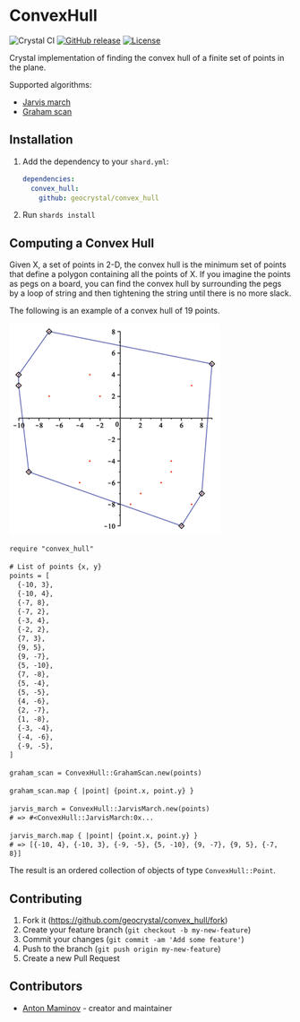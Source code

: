 # ConvexHull

![Crystal CI](https://github.com/geocrystal/convex_hull/workflows/Crystal%20CI/badge.svg)
[![GitHub release](https://img.shields.io/github/release/geocrystal/convex_hull.svg)](https://github.com/geocrystal/convex_hull/releases)
[![License](https://img.shields.io/github/license/geocrystal/convex_hull.svg)](https://github.com/geocrystal/convex_hull/blob/master/LICENSE)

Crystal implementation of finding the convex hull of a finite set of points in the plane.

Supported algorithms:

- [Jarvis march](https://en.wikipedia.org/wiki/Gift_wrapping_algorithm)
- [Graham scan](https://en.wikipedia.org/wiki/Graham_scan)

## Installation

1. Add the dependency to your `shard.yml`:

   ```yaml
   dependencies:
     convex_hull:
       github: geocrystal/convex_hull
   ```

2. Run `shards install`

## Computing a Convex Hull

Given X, a set of points in 2-D, the convex hull is the minimum set of points that define a polygon containing all the points of X. If you imagine the points as pegs on a board, you can find the convex hull by surrounding the pegs by a loop of string and then tightening the string until there is no more slack.

The following is an example of a convex hull of 19 points.

![convex hull](/assets/convex.png)

```crystal
require "convex_hull"

# List of points {x, y}
points = [
  {-10, 3},
  {-10, 4},
  {-7, 8},
  {-7, 2},
  {-3, 4},
  {-2, 2},
  {7, 3},
  {9, 5},
  {9, -7},
  {5, -10},
  {7, -8},
  {5, -4},
  {5, -5},
  {4, -6},
  {2, -7},
  {1, -8},
  {-3, -4},
  {-4, -6},
  {-9, -5},
]

graham_scan = ConvexHull::GrahamScan.new(points)

graham_scan.map { |point| {point.x, point.y} }

jarvis_march = ConvexHull::JarvisMarch.new(points)
# => #<ConvexHull::JarvisMarch:0x...

jarvis_march.map { |point| {point.x, point.y} }
# => [{-10, 4}, {-10, 3}, {-9, -5}, {5, -10}, {9, -7}, {9, 5}, {-7, 8}]
```

The result is an ordered collection of objects of type `ConvexHull::Point`.

## Contributing

1. Fork it (<https://github.com/geocrystal/convex_hull/fork>)
2. Create your feature branch (`git checkout -b my-new-feature`)
3. Commit your changes (`git commit -am 'Add some feature'`)
4. Push to the branch (`git push origin my-new-feature`)
5. Create a new Pull Request

## Contributors

- [Anton Maminov](https://github.com/mamantoha) - creator and maintainer
